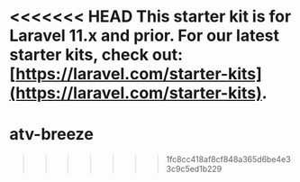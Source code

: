 <<<<<<< HEAD
This starter kit is for Laravel 11.x and prior. For our latest starter kits, check out: [https://laravel.com/starter-kits](https://laravel.com/starter-kits).
=======
# atv-breeze
>>>>>>> 1fc8cc418af8cf848a365d6be4e33c9c5ed1b229
